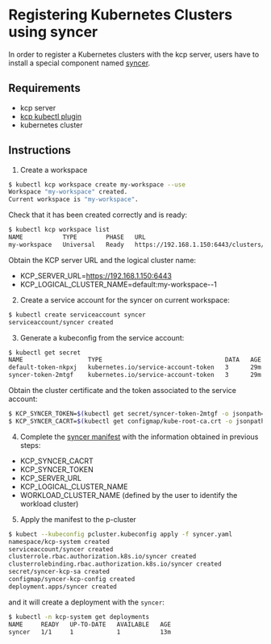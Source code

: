 # Registering Kubernetes Clusters using syncer

In order to register a Kubernetes clusters with the kcp server,
users have to install a special component named [syncer](https://github.com/kcp-dev/kcp/tree/main/docs/architecture#syncer).

## Requirements

- kcp server
- [kcp kubectl plugin](./kubectl-kcp-plugin.md)
- kubernetes cluster

## Instructions

1. Create a workspace

```sh
$ kubectl kcp workspace create my-workspace --use
Workspace "my-workspace" created.
Current workspace is "my-workspace".
```

Check that it has been created correctly and is ready:

```sh
$ kubectl kcp workspace list
NAME           TYPE        PHASE   URL
my-workspace   Universal   Ready   https://192.168.1.150:6443/clusters/default:my-workspace--1
```

Obtain the KCP server URL and the logical cluster name:

- KCP_SERVER_URL=https://192.168.1.150:6443
- KCP_LOGICAL_CLUSTER_NAME=default:my-workspace--1

2. Create a service account for the syncer on current workspace:

```sh
$ kubectl create serviceaccount syncer
serviceaccount/syncer created
```

3. Generate a kubeconfig from the service account:

```sh
$ kubectl get secret
NAME                  TYPE                                  DATA   AGE
default-token-nkpxj   kubernetes.io/service-account-token   3      29m
syncer-token-2mtgf    kubernetes.io/service-account-token   3      29m

```

Obtain the cluster certificate and the token associated to the service account:

```sh
$ KCP_SYNCER_TOKEN=$(kubectl get secret/syncer-token-2mtgf -o jsonpath='{.data.token}')
$ KCP_SYNCER_CACRT=$(kubectl get configmap/kube-root-ca.crt -o jsonpath='{.data.ca\.crt}'| base64 -w 0)
```


4. Complete the [syncer manifest](../manifest/syncer.yaml) with the information obtained in previous steps:

- KCP_SYNCER_CACRT
- KCP_SYNCER_TOKEN
- KCP_SERVER_URL
- KCP_LOGICAL_CLUSTER_NAME
- WORKLOAD_CLUSTER_NAME (defined by the user to identify the workload cluster)

5.  Apply the manifest to the p-cluster

```sh
$ kubect --kubeconfig pcluster.kubeconfig apply -f syncer.yaml
namespace/kcp-system created
serviceaccount/syncer created
clusterrole.rbac.authorization.k8s.io/syncer created
clusterrolebinding.rbac.authorization.k8s.io/syncer created
secret/syncer-kcp-sa created
configmap/syncer-kcp-config created
deployment.apps/syncer created
```

and it will create a deployment with the `syncer`:

```sh
$ kubectl -n kcp-system get deployments
NAME     READY   UP-TO-DATE   AVAILABLE   AGE
syncer   1/1     1            1           13m
```